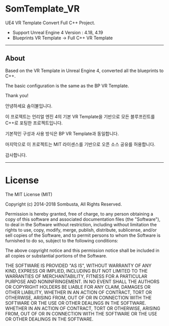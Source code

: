# SomTemplate_VR
UE4 VR Template Convert Full C++ Project.

- Support Unreal Engine 4 Version : 4.18, 4.19
- Blueprints VR Template -> Full C++ VR Template

---------------------

## About

Based on the VR Template in Unreal Engine 4, converted all the blueprints to C++.

The basic configuration is the same as the BP VR Template.

Thank you!

안녕하세요 솜이불입니다.

이 프로젝트는 언리얼 엔진 4의 기본 VR Template을 기반으로 모든 블루프린트를 C++로 포팅한 프로젝트입니다.

기본적인 구성과 사용 방식은 BP VR Template과 동일합니다.

마지막으로 이 프로젝트는 MIT 라이센스를 기반으로 오픈 소스 공유를 허용합니다.

감사합니다.

---------------------

# License

<MIT License>

The MIT License (MIT)

Copyright (c) 2014-2018 Sombusta, All Rights Reserved.

Permission is hereby granted, free of charge, to any person obtaining a copy of this software and associated documentation files (the "Software"), to deal in the Software without restriction, including without limitation the rights to use, copy, modify, merge, publish, distribute, sublicense, and/or sell copies of the Software, and to permit persons to whom the Software is furnished to do so, subject to the following conditions:

The above copyright notice and this permission notice shall be included in all copies or substantial portions of the Software.

THE SOFTWARE IS PROVIDED "AS IS", WITHOUT WARRANTY OF ANY KIND, EXPRESS OR IMPLIED, INCLUDING BUT NOT LIMITED TO THE WARRANTIES OF MERCHANTABILITY, FITNESS FOR A PARTICULAR PURPOSE AND NONINFRINGEMENT. IN NO EVENT SHALL THE AUTHORS OR COPYRIGHT HOLDERS BE LIABLE FOR ANY CLAIM, DAMAGES OR OTHER LIABILITY, WHETHER IN AN ACTION OF CONTRACT, TORT OR OTHERWISE, ARISING FROM, OUT OF OR IN CONNECTION WITH THE SOFTWARE OR THE USE OR OTHER DEALINGS IN THE SOFTWARE.
WHETHER IN AN ACTION OF CONTRACT, TORT OR OTHERWISE, ARISING
FROM, OUT OF OR IN CONNECTION WITH THE SOFTWARE OR THE USE OR
OTHER DEALINGS IN THE SOFTWARE.

